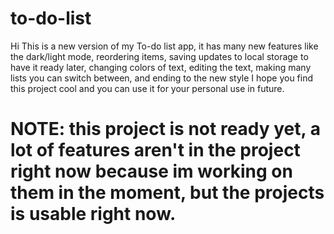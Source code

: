 # to-do-list
Hi
This is a new version of my To-do list app, it has many new features like the dark/light mode, reordering items, saving updates to local storage to have it ready later, changing colors of text, editing the text, making many lists you can switch between, and ending to the new style
I hope you find this project cool and you can use it for your personal use in future.
# NOTE: this project is not ready yet, a lot of features aren't in the project right now because im working on them in the moment, but the projects is usable right now.
